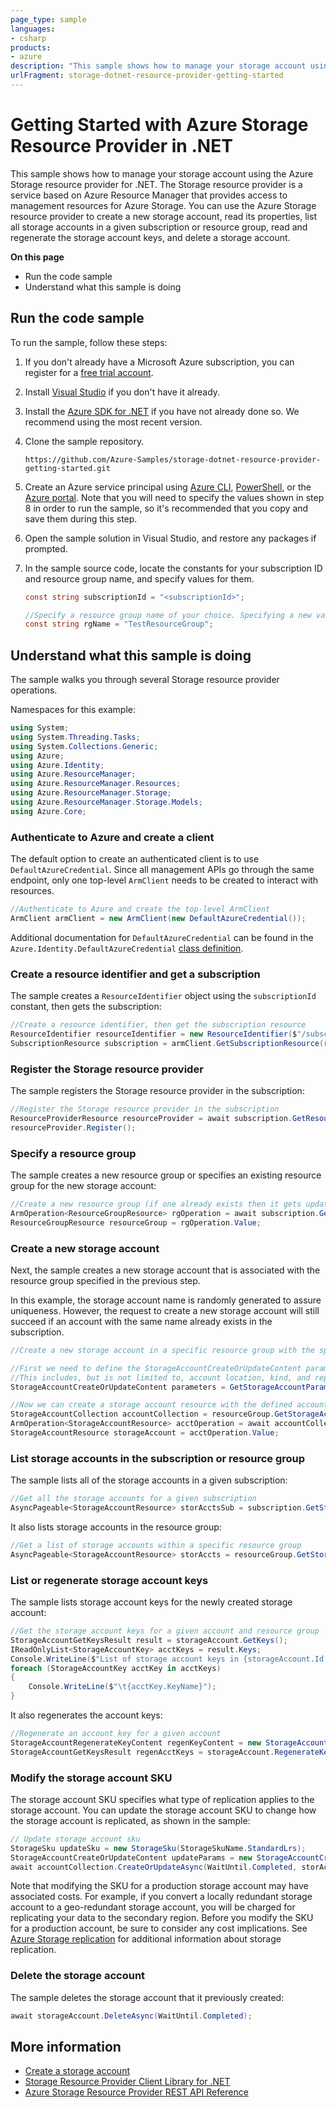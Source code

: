 ```yaml
---
page_type: sample
languages:
- csharp
products:
- azure
description: "This sample shows how to manage your storage account using the Azure Storage resource provider for .NET."
urlFragment: storage-dotnet-resource-provider-getting-started
---
```

# Getting Started with Azure Storage Resource Provider in .NET

This sample shows how to manage your storage account using the Azure Storage resource provider for .NET. The Storage resource provider is a service based on Azure Resource Manager that provides access to management resources for Azure Storage. You can use the Azure Storage resource provider to create a new storage account, read its properties, list all storage accounts in a given subscription or resource group, read and regenerate the storage account keys, and delete a storage account.  

**On this page**

- Run the code sample
- Understand what this sample is doing

## Run the code sample

To run the sample, follow these steps:

1. If you don't already have a Microsoft Azure subscription, you can register for a [free trial account](http://go.microsoft.com/fwlink/?LinkId=330212).
1. Install [Visual Studio](https://www.visualstudio.com/downloads/download-visual-studio-vs.aspx) if you don't have it already. 
1. Install the [Azure SDK for .NET](https://azure.microsoft.com/downloads/) if you have not already done so. We recommend using the most recent version.
1. Clone the sample repository.

    `https://github.com/Azure-Samples/storage-dotnet-resource-provider-getting-started.git`

1. Create an Azure service principal using [Azure CLI](https://azure.microsoft.com/documentation/articles/resource-group-authenticate-service-principal-cli/), [PowerShell](https://azure.microsoft.com/documentation/articles/resource-group-authenticate-service-principal/), or the [Azure portal](https://azure.microsoft.com/documentation/articles/resource-group-create-service-principal-portal/). Note that you will need to specify the values shown in step 8 in order to run the sample, so it's recommended that you copy and save them during this step.

1. Open the sample solution in Visual Studio, and restore any packages if prompted.
1. In the sample source code, locate the constants for your subscription ID and resource group name, and specify values for them. 

    ```csharp
    const string subscriptionId = "<subscriptionId>";
    
    //Specify a resource group name of your choice. Specifying a new value will create a new resource group.
    const string rgName = "TestResourceGroup";
    ```

## Understand what this sample is doing

The sample walks you through several Storage resource provider operations.

Namespaces for this example:

```csharp
using System;
using System.Threading.Tasks;
using System.Collections.Generic;
using Azure;
using Azure.Identity;
using Azure.ResourceManager;
using Azure.ResourceManager.Resources;
using Azure.ResourceManager.Storage;
using Azure.ResourceManager.Storage.Models;
using Azure.Core;
```

### Authenticate to Azure and create a client

The default option to create an authenticated client is to use `DefaultAzureCredential`. Since all management APIs go through the same endpoint, only one top-level `ArmClient` needs to be created to interact with resources.

```csharp
//Authenticate to Azure and create the top-level ArmClient
ArmClient armClient = new ArmClient(new DefaultAzureCredential());
```

Additional documentation for `DefaultAzureCredential` can be found in the `Azure.Identity.DefaultAzureCredential` [class definition](https://docs.microsoft.com/dotnet/api/azure.identity.defaultazurecredential).

### Create a resource identifier and get a subscription

The sample creates a `ResourceIdentifier` object using the `subscriptionId` constant, then gets the subscription:

```csharp
//Create a resource identifier, then get the subscription resource
ResourceIdentifier resourceIdentifier = new ResourceIdentifier($"/subscriptions/{subscriptionId}");
SubscriptionResource subscription = armClient.GetSubscriptionResource(resourceIdentifier);
```

### Register the Storage resource provider

The sample registers the Storage resource provider in the subscription:

```csharp
//Register the Storage resource provider in the subscription
ResourceProviderResource resourceProvider = await subscription.GetResourceProviderAsync("Microsoft.Storage");
resourceProvider.Register();
```

### Specify a resource group

The sample creates a new resource group or specifies an existing resource group for the new storage account:

```csharp
//Create a new resource group (if one already exists then it gets updated)
ArmOperation<ResourceGroupResource> rgOperation = await subscription.GetResourceGroups().CreateOrUpdateAsync(WaitUntil.Completed, rgName, new ResourceGroupData(location));
ResourceGroupResource resourceGroup = rgOperation.Value;
```

### Create a new storage account

Next, the sample creates a new storage account that is associated with the resource group specified in the previous step.

In this example, the storage account name is randomly generated to assure uniqueness. However, the request to create a new storage account will still succeed if an account with the same name already exists in the subscription.

```csharp
//Create a new storage account in a specific resource group with the specified account name (request still succeeds if one already exists)

//First we need to define the StorageAccountCreateOrUpdateContent parameters
//This includes, but is not limited to, account location, kind, and replication type
StorageAccountCreateOrUpdateContent parameters = GetStorageAccountParameters();

//Now we can create a storage account resource with the defined account name and parameters
StorageAccountCollection accountCollection = resourceGroup.GetStorageAccounts();
ArmOperation<StorageAccountResource> acctOperation = await accountCollection.CreateOrUpdateAsync(WaitUntil.Completed, storAccountName, parameters);
StorageAccountResource storageAccount = acctOperation.Value;
```

### List storage accounts in the subscription or resource group

The sample lists all of the storage accounts in a given subscription:

```csharp
//Get all the storage accounts for a given subscription
AsyncPageable<StorageAccountResource> storAcctsSub = subscription.GetStorageAccountsAsync();
```

It also lists storage accounts in the resource group:

```csharp
//Get a list of storage accounts within a specific resource group
AsyncPageable<StorageAccountResource> storAccts = resourceGroup.GetStorageAccounts().GetAllAsync();
```

### List or regenerate storage account keys

The sample lists storage account keys for the newly created storage account:

```csharp
//Get the storage account keys for a given account and resource group
StorageAccountGetKeysResult result = storageAccount.GetKeys();
IReadOnlyList<StorageAccountKey> acctKeys = result.Keys;
Console.WriteLine($"List of storage account keys in {storageAccount.Id.Name}:");
foreach (StorageAccountKey acctKey in acctKeys)
{
    Console.WriteLine($"\t{acctKey.KeyName}");
}
```

It also regenerates the account keys:

```csharp
//Regenerate an account key for a given account
StorageAccountRegenerateKeyContent regenKeyContent = new StorageAccountRegenerateKeyContent("key1");
StorageAccountGetKeysResult regenAcctKeys = storageAccount.RegenerateKey(regenKeyContent);
```

### Modify the storage account SKU

The storage account SKU specifies what type of replication applies to the storage account. You can update the storage account SKU to change how the storage account is replicated, as shown in the sample:

```csharp
// Update storage account sku
StorageSku updateSku = new StorageSku(StorageSkuName.StandardLrs);
StorageAccountCreateOrUpdateContent updateParams = new StorageAccountCreateOrUpdateContent(updateSku, kind, location);
await accountCollection.CreateOrUpdateAsync(WaitUntil.Completed, storAccountName, updateParams);
```

Note that modifying the SKU for a production storage account may have associated costs. For example, if you convert a locally redundant storage account to a geo-redundant storage account, you will be charged for replicating your data to the secondary region. Before you modify the SKU for a production account, be sure to consider any cost implications. See [Azure Storage replication](https://azure.microsoft.com/documentation/articles/storage-redundancy/) for additional information about storage replication.

### Delete the storage account

The sample deletes the storage account that it previously created:

```csharp
await storageAccount.DeleteAsync(WaitUntil.Completed);
```

## More information

- [Create a storage account](https://azure.microsoft.com/documentation/articles/storage-create-storage-account/)
- [Storage Resource Provider Client Library for .NET](https://docs.microsoft.com/dotnet/api/overview/azure/storage/management)
- [Azure Storage Resource Provider REST API Reference](https://docs.microsoft.com/rest/api/storagerp)
